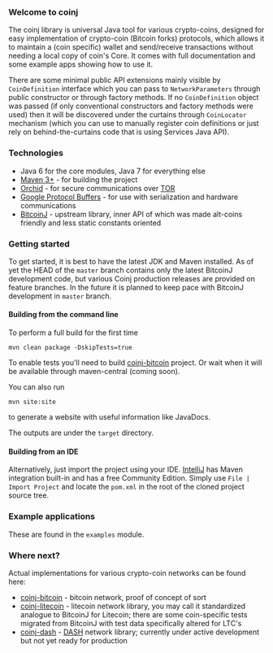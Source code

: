 ### Welcome to coinj

The coinj library is universal Java tool for various crypto-coins, designed for easy implementation of crypto-coin (Bitcoin forks) protocols, which allows it to maintain a (coin specific) wallet and send/receive transactions without needing a local copy of coin's Core. It comes with full documentation and some example apps showing how to use it.

There are some minimal public API extensions mainly visible by ```CoinDefinition``` interface which you can pass to ```NetworkParameters``` through public constructor or through factory methods. If no ```CoinDefinition``` object was passed (if only conventional constructors and factory methods were used) then it will be discovered under the curtains through ```CoinLocator``` mechanism (which you can use to manually register coin definitions or just rely on behind-the-curtains code that is using Services Java API).

### Technologies

* Java 6 for the core modules, Java 7 for everything else
* [Maven 3+](http://maven.apache.org) - for building the project
* [Orchid](https://github.com/subgraph/Orchid) - for secure communications over [TOR](https://www.torproject.org)
* [Google Protocol Buffers](https://code.google.com/p/protobuf/) - for use with serialization and hardware communications
* [BitcoinJ](https://github.com/bitcoinj/bitcoinj) - upstream library, inner API of which was made alt-coins friendly and less static constants oriented

### Getting started

To get started, it is best to have the latest JDK and Maven installed. As of yet the HEAD of the `master` branch contains only the latest BitcoinJ development code, but various Coinj production releases are provided on feature branches. In the future it is planned to keep pace with BitcoinJ development in `master` branch.

#### Building from the command line

To perform a full build for the first time 
```
mvn clean package -DskipTests=true
```
To enable tests you'll need to build [coinj-bitcoin](https://github.com/btcsoft/coinj-bitcoin) project. Or wait when it will be available through maven-central (coming soon).

You can also run
```
mvn site:site
```
to generate a website with useful information like JavaDocs.

The outputs are under the `target` directory.

#### Building from an IDE

Alternatively, just import the project using your IDE. [IntelliJ](http://www.jetbrains.com/idea/download/) has Maven integration built-in and has a free Community Edition. Simply use `File | Import Project` and locate the `pom.xml` in the root of the cloned project source tree.

### Example applications

These are found in the `examples` module.

### Where next?

Actual implementations for various crypto-coin networks can be found here:

* [coinj-bitcoin](https://github.com/btcsoft/coinj-bitcoin) - bitcoin network, proof of concept of sort
* [coinj-litecoin](https://github.com/btcsoft/coinj-litecoin) - litecoin network library, you may call it standardized analogue to BitcoinJ for Litecoin; there are some coin-specific tests migrated from BitcoinJ with test data specifically altered for LTC's
* [coinj-dash](https://github.com/btcsoft/dash-litecoin) - [DASH](https://dashpay.io) network library; currently under active development but not yet ready for production
